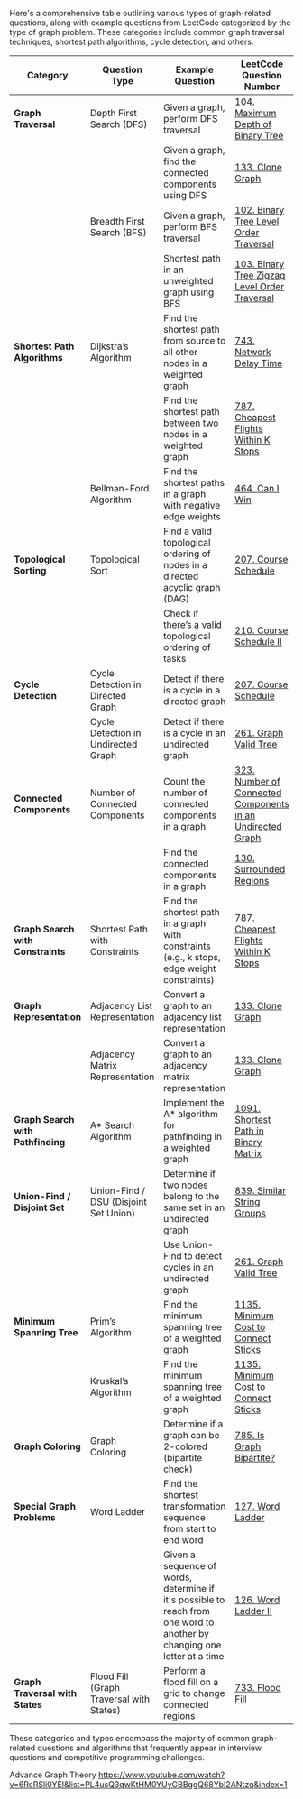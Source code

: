 Here's a comprehensive table outlining various types of graph-related questions, along with example questions from LeetCode categorized by the type of graph problem. These categories include common graph traversal techniques, shortest path algorithms, cycle detection, and others.

| **Category**                    | **Question Type**                  | **Example Question**                                           | **LeetCode Question Number** |
|----------------------------------|------------------------------------|---------------------------------------------------------------|------------------------------|
| **Graph Traversal**              | Depth First Search (DFS)           | Given a graph, perform DFS traversal                           | [104. Maximum Depth of Binary Tree](https://leetcode.com/problems/maximum-depth-of-binary-tree/) |
|                                  |                                    | Given a graph, find the connected components using DFS         | [133. Clone Graph](https://leetcode.com/problems/clone-graph/) |
|                                  | Breadth First Search (BFS)         | Given a graph, perform BFS traversal                           | [102. Binary Tree Level Order Traversal](https://leetcode.com/problems/binary-tree-level-order-traversal/) |
|                                  |                                    | Shortest path in an unweighted graph using BFS                 | [103. Binary Tree Zigzag Level Order Traversal](https://leetcode.com/problems/binary-tree-zigzag-level-order-traversal/) |
| **Shortest Path Algorithms**     | Dijkstra’s Algorithm               | Find the shortest path from source to all other nodes in a weighted graph | [743. Network Delay Time](https://leetcode.com/problems/network-delay-time/) |
|                                  |                                    | Find the shortest path between two nodes in a weighted graph   | [787. Cheapest Flights Within K Stops](https://leetcode.com/problems/cheapest-flights-within-k-stops/) |
|                                  | Bellman-Ford Algorithm             | Find the shortest paths in a graph with negative edge weights  | [464. Can I Win](https://leetcode.com/problems/can-i-win/) |
| **Topological Sorting**          | Topological Sort                   | Find a valid topological ordering of nodes in a directed acyclic graph (DAG) | [207. Course Schedule](https://leetcode.com/problems/course-schedule/) |
|                                  |                                    | Check if there’s a valid topological ordering of tasks          | [210. Course Schedule II](https://leetcode.com/problems/course-schedule-ii/) |
| **Cycle Detection**              | Cycle Detection in Directed Graph  | Detect if there is a cycle in a directed graph                  | [207. Course Schedule](https://leetcode.com/problems/course-schedule/) |
|                                  | Cycle Detection in Undirected Graph| Detect if there is a cycle in an undirected graph              | [261. Graph Valid Tree](https://leetcode.com/problems/graph-valid-tree/) |
| **Connected Components**         | Number of Connected Components     | Count the number of connected components in a graph            | [323. Number of Connected Components in an Undirected Graph](https://leetcode.com/problems/number-of-connected-components-in-an-undirected-graph/) |
|                                  |                                    | Find the connected components in a graph                       | [130. Surrounded Regions](https://leetcode.com/problems/surrounded-regions/) |
| **Graph Search with Constraints**| Shortest Path with Constraints     | Find the shortest path in a graph with constraints (e.g., k stops, edge weight constraints) | [787. Cheapest Flights Within K Stops](https://leetcode.com/problems/cheapest-flights-within-k-stops/) |
| **Graph Representation**         | Adjacency List Representation      | Convert a graph to an adjacency list representation            | [133. Clone Graph](https://leetcode.com/problems/clone-graph/) |
|                                  | Adjacency Matrix Representation    | Convert a graph to an adjacency matrix representation          | [133. Clone Graph](https://leetcode.com/problems/clone-graph/) |
| **Graph Search with Pathfinding**| A* Search Algorithm                | Implement the A* algorithm for pathfinding in a weighted graph | [1091. Shortest Path in Binary Matrix](https://leetcode.com/problems/shortest-path-in-binary-matrix/) |
| **Union-Find / Disjoint Set**    | Union-Find / DSU (Disjoint Set Union) | Determine if two nodes belong to the same set in an undirected graph | [839. Similar String Groups](https://leetcode.com/problems/similar-string-groups/) |
|                                  |                                    | Use Union-Find to detect cycles in an undirected graph         | [261. Graph Valid Tree](https://leetcode.com/problems/graph-valid-tree/) |
| **Minimum Spanning Tree**        | Prim’s Algorithm                   | Find the minimum spanning tree of a weighted graph             | [1135. Minimum Cost to Connect Sticks](https://leetcode.com/problems/minimum-cost-to-connect-sticks/) |
|                                  | Kruskal’s Algorithm                | Find the minimum spanning tree of a weighted graph             | [1135. Minimum Cost to Connect Sticks](https://leetcode.com/problems/minimum-cost-to-connect-sticks/) |
| **Graph Coloring**               | Graph Coloring                     | Determine if a graph can be 2-colored (bipartite check)       | [785. Is Graph Bipartite?](https://leetcode.com/problems/is-graph-bipartite/) |
| **Special Graph Problems**       | Word Ladder                        | Find the shortest transformation sequence from start to end word | [127. Word Ladder](https://leetcode.com/problems/word-ladder/) |
|                                  |                                    | Given a sequence of words, determine if it's possible to reach from one word to another by changing one letter at a time | [126. Word Ladder II](https://leetcode.com/problems/word-ladder-ii/) |
| **Graph Traversal with States**  | Flood Fill (Graph Traversal with States) | Perform a flood fill on a grid to change connected regions     | [733. Flood Fill](https://leetcode.com/problems/flood-fill/) |

These categories and types encompass the majority of common graph-related questions and algorithms that frequently appear in interview questions and competitive programming challenges.


Advance Graph Theory https://www.youtube.com/watch?v=6RcRSli0YEI&list=PL4usQ3qwKtHM0YUyGBBggQ68YbI2ANtzq&index=1
